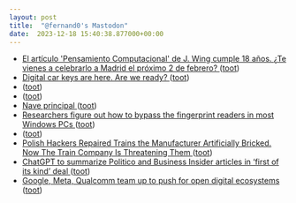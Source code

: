 ```yaml
---
layout: post
title:  "@fernand0's Mastodon"
date:  2023-12-18 15:40:38.877000+00:00
---
```

*  [El artículo 'Pensamiento Computacional' de J. Wing cumple 18 años. ¿Te vienes a celebrarlo a Madrid el próximo 2 de febrero? ](https://programamos.es/el-articulo-pensamiento-computacional-de-j-wing-cumple-18-anos-te-vienes-celebrarlo-a-madrid-el-proximo-2-de-febrero) ([toot](https://mastodon.social/@fernand0/111602174450940469))
*  [Digital car keys are here. Are we ready? ](https://www.theverge.com/23970875/digital-car-key-iphone-unlock-start-ccc-standar) ([toot](https://mastodon.social/@fernand0/111601343853417746))
*  [ ](https://mastodon.social/users/fernand0/statuses/111601249290728231/activity) ([toot](https://mastodon.social/users/fernand0/statuses/111601249290728231/activity))
*  [ ](https://mastodon.online/@JProl) ([toot](https://mastodon.social/@fernand0/111601248951134156))
*  [Nave principal ](https://www.flickr.com/photos/fernand0/53387930493) ([toot](https://mastodon.social/@fernand0/111601082609685141))
*  [Researchers figure out how to bypass the fingerprint readers in most Windows PCs ](https://arstechnica.com/gadgets/2023/11/researchers-beat-windows-hello-fingerprint-sensors-with-raspberry-pi-and-linux) ([toot](https://mastodon.social/@fernand0/111601079780119758))
*  [ ](https://mastodon.online/@JProl) ([toot](https://mastodon.social/@fernand0/111600903287451449))
*  [Polish Hackers Repaired Trains the Manufacturer Artificially Bricked. Now The Train Company Is Threatening Them ](https://www.404media.co/polish-hackers-repaired-trains-the-manufacturer-artificially-bricked-now-the-train-company-is-threatening-them) ([toot](https://mastodon.social/@fernand0/111600887318081598))
*  [ChatGPT to summarize Politico and Business Insider articles in ‘first of its kind’ deal ](https://www.theguardian.com/technology/2023/dec/13/openai-axel-springer-chatgpt-story-writing-business-insider-politic) ([toot](https://mastodon.social/@fernand0/111600657291220830))
*  [Google, Meta, Qualcomm team up to push for open digital ecosystems  ](https://www.reuters.com/technology/google-meta-qualcomm-team-up-push-open-digital-ecosystems-2023-12-13/) ([toot](https://mastodon.social/@fernand0/111599033512437206))
